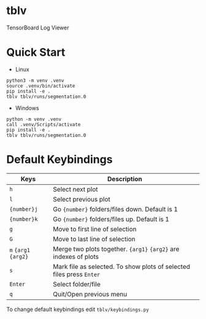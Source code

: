 # tblv
TensorBoard Log Viewer

# Quick Start

- Linux
```
python3 -m venv .venv
source .venv/bin/activate
pip install -e .
tblv tblv/runs/segmentation.0
```
- Windows
```
python -m venv .venv
call .venv/Scripts/activate
pip install -e .
tblv tblv/runs/segmentation.0
```
# Default Keybindings
| Keys                          | Description                                                               |
| --------------                | ------------                                                              | 
| `h`                           | Select next plot                                                          |
| `l`                           | Select previous plot                                                      |
| `{number}j`                   | Go `{number}` folders/files down. Default is 1                            |
| `{number}k`                   | Go `{number}` folders/files up. Default is 1                              |
| `g`                           | Move to first line of selection                                           |
| `G`                           | Move to last line of selection                                            |
| `m`  `{arg1` `{arg2}`         | Merge two plots together. `{arg1}` `{arg2}` are indexes of plots          |
| `s`                           | Mark file as selected. To show plots of selected files press `Enter`      |
| `Enter`                       | Select folder/file                                                        |
| `q`                           | Quit/Open previous menu                                                   |

To change default keybindings edit ```tblv/keybindings.py```

